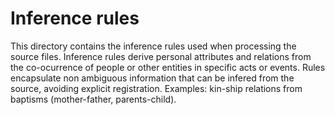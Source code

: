 # Inference rules

This directory contains the inference rules used when processing the source files. Inference rules derive personal attributes and relations from the co-ocurrence of people or other entities in specific acts or events. Rules encapsulate non ambiguous information that can be infered from the source, avoiding explicit registration. Examples: kin-ship relations from baptisms (mother-father, parents-child).
